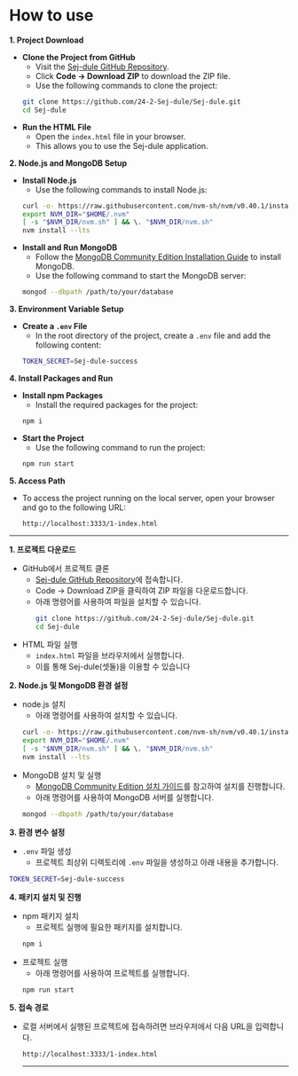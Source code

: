 # How to use

**1. Project Download**

- **Clone the Project from GitHub**
  - Visit the [Sej-dule GitHub Repository](https://github.com/24-2-Sej-dule/Sej-dule).
  - Click **Code → Download ZIP** to download the ZIP file.
  - Use the following commands to clone the project:
  ```bash
  git clone https://github.com/24-2-Sej-dule/Sej-dule.git
  cd Sej-dule
  ```
- **Run the HTML File**
  - Open the `index.html` file in your browser.
  - This allows you to use the Sej-dule application.

**2. Node.js and MongoDB Setup**

- **Install Node.js**
  - Use the following commands to install Node.js:
  ```bash
  curl -o- https://raw.githubusercontent.com/nvm-sh/nvm/v0.40.1/install.sh | bash
  export NVM_DIR="$HOME/.nvm"
  [ -s "$NVM_DIR/nvm.sh" ] && \. "$NVM_DIR/nvm.sh"
  nvm install --lts
  ```
- **Install and Run MongoDB**
  - Follow the [MongoDB Community Edition Installation Guide](https://www.mongodb.com/docs/manual/administration/install-community/) to install MongoDB.
  - Use the following command to start the MongoDB server:
  ```bash
  mongod --dbpath /path/to/your/database
  ```

**3. Environment Variable Setup**

- **Create a `.env` File**
  - In the root directory of the project, create a `.env` file and add the following content:
  ```bash
  TOKEN_SECRET=Sej-dule-success
  ```

**4. Install Packages and Run**

- **Install npm Packages**
  - Install the required packages for the project:
  ```bash
  npm i
  ```
- **Start the Project**
  - Use the following command to run the project:
  ```bash
  npm run start
  ```

**5. Access Path**

- To access the project running on the local server, open your browser and go to the following URL:
  ```arduino
  http://localhost:3333/1-index.html
  ```

---

**1. 프로젝트 다운로드**

- GitHub에서 프로젝트 클론
  - [Sej-dule GitHub Repository](https://github.com/24-2-Sej-dule/Sej-dule)에 접속합니다.
  - Code → Download ZIP을 클릭하여 ZIP 파일을 다운로드합니다.
  - 아래 명령어를 사용하여 파일을 설치할 수 있습니다.
    ```bash
    git clone https://github.com/24-2-Sej-dule/Sej-dule.git
    cd Sej-dule
    ```
- HTML 파일 실행
  - `index.html` 파일을 브라우저에서 실행합니다.
  - 이를 통해 Sej-dule(셋둘)을 이용할 수 있습니다

**2. Node.js 및 MongoDB 환경 설정**

- node.js 설치
  - 아래 명령어를 사용하여 설치할 수 있습니다.
  ```bash
  curl -o- https://raw.githubusercontent.com/nvm-sh/nvm/v0.40.1/install.sh | bash
  export NVM_DIR="$HOME/.nvm"
  [ -s "$NVM_DIR/nvm.sh" ] && \. "$NVM_DIR/nvm.sh"
  nvm install --lts
  ```
- MongoDB 설치 및 실행
  - [MongoDB Community Edition 설치 가이드](https://www.mongodb.com/ko-kr/docs/manual/administration/install-community/)를 참고하여 설치를 진행합니다.
  - 아래 명령어를 사용하여 MongoDB 서버를 실행합니다.
  ```bash
  mongod --dbpath /path/to/your/database
  ```

**3. 환경 변수 설정**

- `.env` 파일 생성
  - 프로젝트 최상위 디렉토리에 `.env` 파일을 생성하고 아래 내용을 추가합니다.

```bash
TOKEN_SECRET=Sej-dule-success
```

**4. 패키지 설치 및 진행**

- npm 패키지 설치
  - 프로젝트 실행에 필요한 패키지를 설치합니다.
  ```bash
  npm i
  ```
- 프로젝트 실행
  - 아래 명령어를 사용하여 프로젝트를 실행합니다.
  ```bash
  npm run start
  ```

**5. 접속 경로**

- 로컬 서버에서 실행된 프로젝트에 접속하려면 브라우저에서 다음 URL을 입력합니다.
  ```arduino
  http://localhost:3333/1-index.html
  ```
  ***
